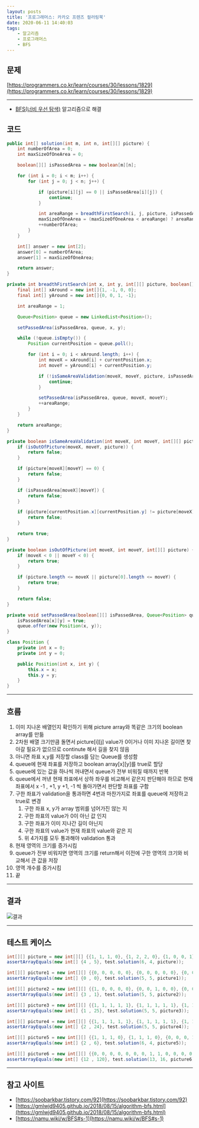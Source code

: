 ```yaml
---
layout: posts
title: '프로그래머스: 카카오 프렌즈 컬러링북'
date: 2020-06-11 14:40:03
tags:
    - 알고리즘
    - 프로그래머스
    - BFS
---
```


## 문제

[https://programmers.co.kr/learn/courses/30/lessons/1829](https://programmers.co.kr/learn/courses/30/lessons/1829)

* * *

- [BFS(너비 우선 탐색)](https://namu.wiki/w/BFS#s-1) 알고리즘으로 해결

## 코드

```java
public int[] solution(int m, int n, int[][] picture) {
    int numberOfArea = 0;
    int maxSizeOfOneArea = 0;

    boolean[][] isPassedArea = new boolean[m][n];

    for (int i = 0; i < m; i++) {
        for (int j = 0; j < n; j++) {

            if (picture[i][j] == 0 || isPassedArea[i][j]) {
                continue;
            }

            int areaRange = breadthFirstSearch(i, j, picture, isPassedArea);
            maxSizeOfOneArea = (maxSizeOfOneArea < areaRange) ? areaRange : maxSizeOfOneArea;
            ++numberOfArea;
        }
    }

    int[] answer = new int[2];
    answer[0] = numberOfArea;
    answer[1] = maxSizeOfOneArea;

    return answer;
}

private int breadthFirstSearch(int x, int y, int[][] picture, boolean[][] isPassedArea) {
    final int[] xAround = new int[]{1, -1, 0, 0};
    final int[] yAround = new int[]{0, 0, 1, -1};

    int areaRange = 1;

    Queue<Position> queue = new LinkedList<Position>();

    setPassedArea(isPassedArea, queue, x, y);

    while (!queue.isEmpty()) {
        Position currentPosition = queue.poll();

        for (int i = 0; i < xAround.length; i++) {
            int moveX = xAround[i] + currentPosition.x;
            int moveY = yAround[i] + currentPosition.y;

            if (!isSameAreaValidation(moveX, moveY, picture, isPassedArea, currentPosition)) {
                continue;
            }

            setPassedArea(isPassedArea, queue, moveX, moveY);
            ++areaRange;
        }
    }

    return areaRange;
}

private boolean isSameAreaValidation(int moveX, int moveY, int[][] picture, boolean[][] isPassedArea, Position currentPosition) {
    if (isOutOfPicture(moveX, moveY, picture)) {
        return false;
    }

    if (picture[moveX][moveY] == 0) {
        return false;
    }

    if (isPassedArea[moveX][moveY]) {
        return false;
    }

    if (picture[currentPosition.x][currentPosition.y] != picture[moveX][moveY]) {
        return false;
    }

    return true;
}

private boolean isOutOfPicture(int moveX, int moveY, int[][] picture) {
    if (moveX < 0 || moveY < 0) {
        return true;
    }

    if (picture.length <= moveX || picture[0].length <= moveY) {
        return true;
    }

    return false;
}

private void setPassedArea(boolean[][] isPassedArea, Queue<Position> queue, int x, int y) {
    isPassedArea[x][y] = true;
    queue.offer(new Position(x, y));
}

class Position {
    private int x = 0;
    private int y = 0;

    public Position(int x, int y) {
        this.x = x;
        this.y = y;
    }
}
```

* * *

## 흐름

1. 이미 지나온 배열인지 확인하기 위해 picture array와 똑같은 크기의 boolean array를 만듦
2. 2차원 배열 크기만큼 돌면서 picture[i][j] value가 0이거나 이미 지나온 길이면 찾아갈 필요가 없으므로 continute 해서 길을 찾지 않음
3. 아니면 좌표 x,y를 저장할 class를 담는 Queue를 생성함
4. queue에 현재 좌표를 저장하고 boolean array[x][y]를 true로 할당
5. queue에 있는 값을 하나씩 꺼내면서 queue가 전부 비워질 때까지 반복
6. queue에서 꺼낸 현재 좌표에서 상하 좌우를 비교해서 같은지 판단해야 하므로 현재 좌표에서 x -1 , +1, y +1, -1 씩 돌아가면서 판단할 좌표를 구함
7. 구한 좌표가 validation을 통과하면 4번과 마찬가지로 좌표를 queue에 저장하고 true로 변경
   1. 구한 좌표 x, y가 array 범위를 넘어가진 않는 지
   2. 구한 좌표의 value가 0이 아닌 값 인지
   3. 구한 좌표가 이미 지나간 길이 아닌지
   4. 구한 좌표의 value가 현재 좌표의 value와 같은 지
   5. 위 4가지를 모두 통과해야 validation 통과
8. 현재 영역의 크기를 증가시킴
9. queue가 전부 비워지면 영역의 크기를 return해서 이전에 구한 영역의 크기와 비교해서 큰 값을 저장
10. 영역 개수를 증가시킴
11. 끝

* * *

## 결과

![결과](/images/20200611/결과.PNG)

* * *

## 테스트 케이스

```java
int[][] picture = new int[][] {{1, 1, 1, 0}, {1, 2, 2, 0}, {1, 0, 0, 1}, {0, 0, 0, 1}, {0, 0, 0, 3}, {0, 0, 0, 3}};
assertArrayEquals(new int[] {4 , 5}, test.solution(6, 4, picture));

int[][] picture1 = new int[][] {{0, 0, 0, 0, 0}, {0, 0, 0, 0, 0}, {0, 0, 0, 0, 0}, {0, 0, 0, 0, 0}, {0, 0, 0, 0, 0}};
assertArrayEquals(new int[] {0 , 0}, test.solution(5, 5, picture1));

int[][] picture2 = new int[][] {{1, 0, 0, 0, 0}, {0, 0, 1, 0, 0}, {0, 0, 0, 0, 0}, {0, 0, 0, 0, 0}, {0, 0, 0, 0, 1}};
assertArrayEquals(new int[] {3 , 1}, test.solution(5, 5, picture2));

int[][] picture3 = new int[][] {{1, 1, 1, 1, 1}, {1, 1, 1, 1, 1}, {1, 1, 1, 1, 1}, {1, 1, 1, 1, 1}, {1, 1, 1, 1, 1}};
assertArrayEquals(new int[] {1 , 25}, test.solution(5, 5, picture3));

int[][] picture4 = new int[][] {{1, 1, 1, 1, 1}, {1, 1, 1, 1, 1}, {1, 1, 100, 1, 1}, {1, 1, 1, 1, 1}, {1, 1, 1, 1, 1}};
assertArrayEquals(new int[] {2 , 24}, test.solution(5, 5, picture4));

int[][] picture5 = new int[][] {{1, 1, 1, 0}, {1, 1, 1, 0}, {0, 0, 0, 1}, {0, 0, 0, 1}, {0, 0, 0, 1}, {0, 0, 0, 1}};
assertArrayEquals(new int[] {2 , 6}, test.solution(6, 4, picture5));

int[][] picture6 = new int[][] {{0, 0, 0, 0, 0, 0, 0, 1, 1, 0, 0, 0, 0, 0, 0, 0}, {0, 0, 0, 0, 0, 0, 1, 1, 1, 1, 0, 0, 0, 0, 0, 0}, {0, 0, 0, 0, 1, 1, 1, 1, 1, 1, 1, 1, 0, 0, 0, 0}, {0, 0, 0, 1, 1, 1, 1, 1, 1, 1, 1, 1, 1, 0, 0, 0}, {0, 0, 1, 1, 1, 1, 1, 1, 1, 1, 1, 1, 1, 1, 0, 0}, {0, 1, 1, 1, 1, 2, 1, 1, 1, 1, 2, 1, 1, 1, 1, 0}, {0, 1, 1, 1, 2, 1, 2, 1, 1, 2, 1, 2, 1, 1, 1, 0}, {0, 1, 1, 1, 1, 1, 1, 1, 1, 1, 1, 1, 1, 1, 1, 0}, {0, 1, 3, 3, 3, 1, 1, 1, 1, 1, 1, 3, 3, 3, 1, 0}, {0, 1, 1, 1, 1, 1, 2, 1, 1, 2, 1, 1, 1, 1, 1, 0}, {0, 0, 1, 1, 1, 1, 1, 2, 2, 1, 1, 1, 1, 1, 0, 0}, {0, 0, 0, 1, 1, 1, 1, 1, 1, 1, 1, 1, 1, 0, 0, 0}, {0, 0, 0, 0, 1, 1, 1, 1, 1, 1, 1, 1, 0, 0, 0, 0}};
assertArrayEquals(new int[] {12 , 120}, test.solution(13, 16, picture6));
```

* * *
  
## 참고 사이트

- [https://soobarkbar.tistory.com/92](https://soobarkbar.tistory.com/92)
- [https://gmlwjd9405.github.io/2018/08/15/algorithm-bfs.html](https://gmlwjd9405.github.io/2018/08/15/algorithm-bfs.html)
- [https://namu.wiki/w/BFS#s-1](https://namu.wiki/w/BFS#s-1)